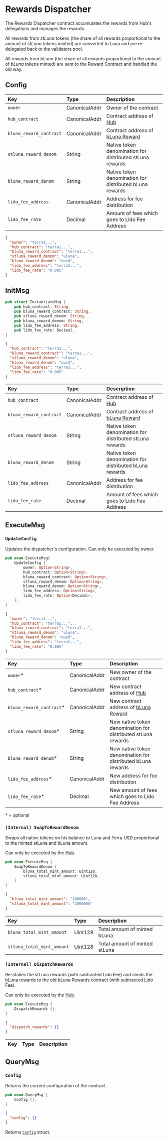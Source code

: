 # Rewards Dispatcher

The Rewards Dispatcher contract accumulates the rewards from Hub's delegations and manages the rewards.

All rewards from *stLuna* tokens (the share of all rewards proportional to the amount of *stLuna* tokens minted) are converted to Luna and are re-delegated back to the validators pool.

All rewards from *bLuna* (the share of all rewards proportional to the amount of *bLuna* tokens minted) are sent to the Reward Contract and handled the old way.

## Config

| Key | Type | Description |
| :--- | :--- | :--- |
| `owner` | CanonicalAddr | Owner of the contract |
| `hub_contract` | CanonicalAddr | Contract address of [Hub](hub) |
| `bluna_reward_contract` | CanonicalAddr | Contract address of [bLuna Reward](reward) |
| `stluna_reward_denom` | String | Native token denomination for distributed stLuna rewards |
| `bluna_reward_denom` | String | Native token denomination for distributed bLuna rewards |
| `lido_fee_address` | CanonicalAddr | Address for fee distribution |
| `lido_fee_rate` | Decimal | Amount of fees which goes to Lido Fee Address |

```json
{
  "owner": "terra1...",
  "hub_contract": "terra1...",
  "bluna_reward_contract": "terra1...",
  "stluna_reward_denom": "uluna",
  "bluna_reward_denom": "uusd",
  "lido_fee_address": "terra1...",
  "lido_fee_rate": "0.005"
}
```

## InitMsg

```rust
pub struct InstantiateMsg {
    pub hub_contract: String,
    pub bluna_reward_contract: String,
    pub stluna_reward_denom: String,
    pub bluna_reward_denom: String,
    pub lido_fee_address: String,
    pub lido_fee_rate: Decimal,
}
```

```json
{
  "hub_contract": "terra1...",
  "bluna_reward_contract": "terra1...",
  "stluna_reward_denom": "uluna",
  "bluna_reward_denom": "uusd",
  "lido_fee_address": "terra1...",
  "lido_fee_rate": "0.005" 
}
```

| Key | Type | Description |
| :--- | :--- | :--- |
| `hub_contract` | CanonicalAddr | Contract address of [Hub](hub) |
| `bluna_reward_contract` | CanonicalAddr | Contract address of [bLuna Reward](reward) |
| `stluna_reward_denom` | String | Native token denomination for distributed stLuna rewards |
| `bluna_reward_denom` | String | Native token denomination for distributed bLuna rewards |
| `lido_fee_address` | CanonicalAddr | Address for fee distribution |
| `lido_fee_rate` | Decimal | Amount of fees which goes to Lido Fee Address |

## ExecuteMsg

### ```UpdateConfig```

Updates the dispatcher's configuration. Can only be executed by owner.

```rust
pub enum ExecuteMsg{
    UpdateConfig {
        owner: Option<String>,
        hub_contract: Option<String>,
        bluna_reward_contract: Option<String>,
        stluna_reward_denom: Option<String>,
        bluna_reward_denom: Option<String>,
        lido_fee_address: Option<String>,
        lido_fee_rate: Option<Decimal>,
    },
}
```

```json
{
  "owner": "terra1...",
  "hub_contract": "terra1...",
  "bluna_reward_contract": "terra1...",
  "stluna_reward_denom": "uluna",
  "bluna_reward_denom": "uusd",
  "lido_fee_address": "terra1...",
  "lido_fee_rate": "0.005" 
}
```

| Key | Type | Description |
| :--- | :--- | :--- |
| `owner`\* | CanonicalAddr | New owner of the contract |
| `hub_contract`\* | CanonicalAddr | New contract address of [Hub](hub) |
| `bluna_reward_contract`\* | CanonicalAddr | New contract address of [bLuna Reward](reward) |
| `stluna_reward_denom`\* | String | New native token denomination for distributed stLuna rewards |
| `bluna_reward_denom`\* | String | New native token denomination for distributed bLuna rewards |
| `lido_fee_address`\* | CanonicalAddr | New address for fee distribution |
| `lido_fee_rate`\* | Decimal | New amount of fees which goes to Lido Fee Address |

\* = optional

### ```[Internal] SwapToRewardDenom```

Swaps all native tokens on his balance to Luna and Terra USD proportional to the minted stLuna and bLuna amount.

Can only be executed by the [Hub](hub).

```rust
pub enum ExecuteMsg {
    SwapToRewardDenom {
        bluna_total_mint_amount: Uint128,
        stluna_total_mint_amount: Uint128,
    }
}
```

```json
{
  "bluna_total_mint_amount": "100000",
  "stluna_total_mint_amount": "2000000"
}
```

| Key | Type | Description |
| :--- | :--- | :--- |
| `bluna_total_mint_amount` | Uint128 | Total amount of minted bLuna |
| `stluna_total_mint_amount` | Uint128 | Total amount of minted stLuna |

### ```[Internal] DispatchRewards```

Re-stakes the stLuna rewards (with subtracted Lido Fee) and sends the bLuna rewards to the old bLuna Rewards contract (with subtracted Lido Fee).

Can only be executed by the [Hub](hub).

```rust
pub enum ExecuteMsg {
    DispatchRewards {}
}
```

```json
{
  "dispatch_rewards": {}
}
```

| Key | Type | Description |
| :--- | :--- | :--- |


## QueryMsg

### ```Config```

Returns the current configuration of the contract.

```rust
pub enum QueryMsg {
    Config {},
}
```

```json
{
  "config": {}
}
```

Returns [`Config`](rewards_dispatcher#config) struct.